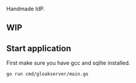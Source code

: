 Handmade IdP.

## WIP

## Start application
First make sure you have gcc and sqlite installed.
```sh
go run cmd/gloakserver/main.go
```
